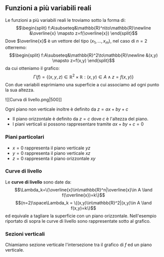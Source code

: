 ## Funzioni a più variabili reali
Le funzioni a più variabili reali le troviamo sotto la forma di:
$$\begin{split} f:A\subseteq&\mathbb{R}^n\to\mathbb{R}\newline &\overline{x} \mapsto z=f(\overline{x}) \end{split}$$
Dove $\overline{x}$ è un vettore del tipo $(x_1,...,x_m)$, nel caso di $n=2$ otterremo:
$$\begin{split} f:A\subseteq&\mathbb{R}^2\to\mathbb{R}\newline &(x,y) \mapsto z=f(x,y) \end{split}$$
da cui otteniamo il grafico:
$$\Gamma(f)=\{(x,y,z)\in\mathbb{R}^2\times\mathbb{R}:(x,y)\in A \land z = f(x,y)\}$$
Con due variabili esprimiamo una superficie a cui associamo ad ogni punto la sua altezza.

![[Curva di livello.png|500]]

Ogni piano non verticale inoltre è definito da $z=ax+by+c$ 
- Il piano orizzontale è definito da $z=c$ dove $c$ è l'altezza del piano.
- I piani verticali si possono rappresentare tramite $ax+by+c=0$ 

### Piani particolari
- $x=0$ rappresenta il piano verticale $yz$
- $y=0$ rappresenta il piano verticale $xz$
- $z=0$ rappresenta il piano orizzontale $xy$

### Curve di livello
Le **curve di livello** sono date da:
$$\Lambda_k=\{\overline{x}\in\mathbb{R}^n|\overline{x}\in A \land f(\overline{x})=k\}$$
$$(n=2)\space\Lambda_k = \{(x,y)\in\mathbb{R}^2|(x,y)\in A \land f(x,y)=k\}$$
ed equivale a tagliare la superficie con un piano orizzontale.
Nell'esempio riportato di sopra le curve di livello sono rappresentate sotto al grafico.

### Sezioni verticali
Chiamiamo sezione verticale l'intersezione tra il grafico di $f$ ed un piano verticale.
